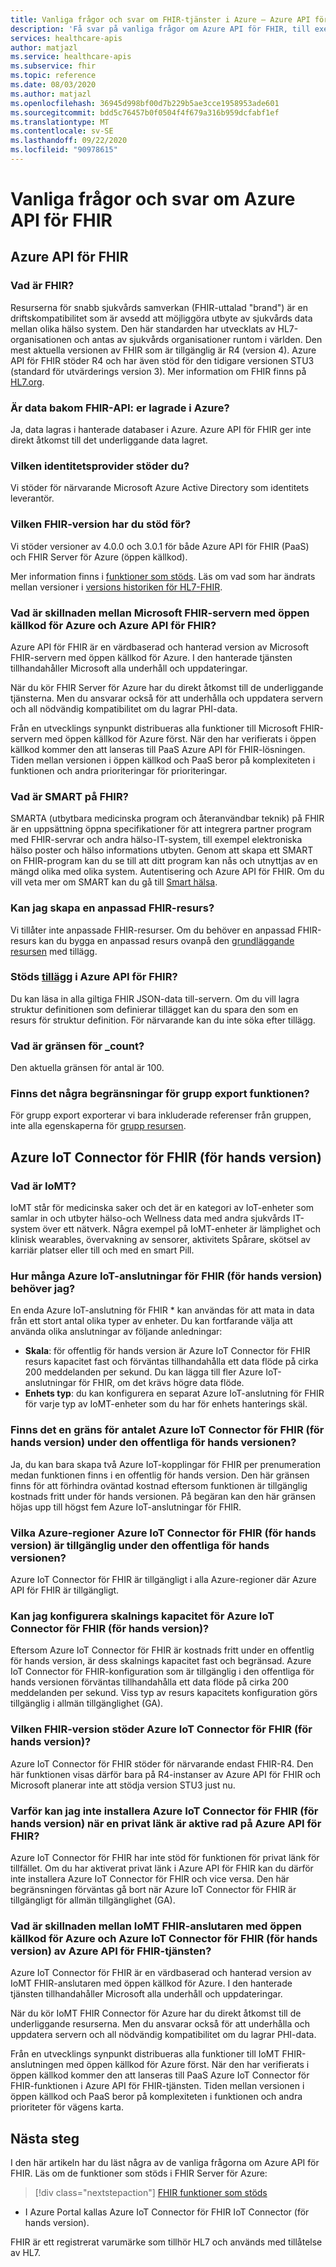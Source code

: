 ```yaml
---
title: Vanliga frågor och svar om FHIR-tjänster i Azure – Azure API för FHIR
description: 'Få svar på vanliga frågor om Azure API för FHIR, till exempel lagrings platsen för data bakom FHIR-API: er och versions stöd.'
services: healthcare-apis
author: matjazl
ms.service: healthcare-apis
ms.subservice: fhir
ms.topic: reference
ms.date: 08/03/2020
ms.author: matjazl
ms.openlocfilehash: 36945d998bf00d7b229b5ae3cce1958953ade601
ms.sourcegitcommit: bdd5c76457b0f0504f4f679a316b959dcfabf1ef
ms.translationtype: MT
ms.contentlocale: sv-SE
ms.lasthandoff: 09/22/2020
ms.locfileid: "90978615"
---
```

# <a name="frequently-asked-questions-about-the-azure-api-for-fhir"></a>Vanliga frågor och svar om Azure API för FHIR

## <a name="azure-api-for-fhir"></a>Azure API för FHIR

### <a name="what-is-fhir"></a>Vad är FHIR?
Resurserna för snabb sjukvårds samverkan (FHIR-uttalad "brand") är en driftskompatibilitet som är avsedd att möjliggöra utbyte av sjukvårds data mellan olika hälso system. Den här standarden har utvecklats av HL7-organisationen och antas av sjukvårds organisationer runtom i världen. Den mest aktuella versionen av FHIR som är tillgänglig är R4 (version 4). Azure API för FHIR stöder R4 och har även stöd för den tidigare versionen STU3 (standard för utvärderings version 3). Mer information om FHIR finns på [HL7.org](http://hl7.org/fhir/summary.html).

### <a name="is-the-data-behind-the-fhir-apis-stored-in-azure"></a>Är data bakom FHIR-API: er lagrade i Azure?

Ja, data lagras i hanterade databaser i Azure. Azure API för FHIR ger inte direkt åtkomst till det underliggande data lagret.

### <a name="what-identity-provider-do-you-support"></a>Vilken identitetsprovider stöder du?

Vi stöder för närvarande Microsoft Azure Active Directory som identitets leverantör.

### <a name="what-fhir-version-do-you-support"></a>Vilken FHIR-version har du stöd för?

Vi stöder versioner av 4.0.0 och 3.0.1 för både Azure API för FHIR (PaaS) och FHIR Server för Azure (öppen källkod).

Mer information finns i [funktioner som stöds](fhir-features-supported.md). Läs om vad som har ändrats mellan versioner i [versions historiken för HL7-FHIR](https://hl7.org/fhir/R4/history.html).

### <a name="whats-the-difference-between-the-open-source-microsoft-fhir-server-for-azure-and-the-azure-api-for-fhir"></a>Vad är skillnaden mellan Microsoft FHIR-servern med öppen källkod för Azure och Azure API för FHIR?

Azure API för FHIR är en värdbaserad och hanterad version av Microsoft FHIR-servern med öppen källkod för Azure. I den hanterade tjänsten tillhandahåller Microsoft alla underhåll och uppdateringar. 

När du kör FHIR Server för Azure har du direkt åtkomst till de underliggande tjänsterna. Men du ansvarar också för att underhålla och uppdatera servern och all nödvändig kompatibilitet om du lagrar PHI-data.

Från en utvecklings synpunkt distribueras alla funktioner till Microsoft FHIR-servern med öppen källkod för Azure först. När den har verifierats i öppen källkod kommer den att lanseras till PaaS Azure API för FHIR-lösningen. Tiden mellan versionen i öppen källkod och PaaS beror på komplexiteten i funktionen och andra prioriteringar för prioriteringar. 

### <a name="what-is-smart-on-fhir"></a>Vad är SMART på FHIR?

SMARTA (utbytbara medicinska program och återanvändbar teknik) på FHIR är en uppsättning öppna specifikationer för att integrera partner program med FHIR-servrar och andra hälso-IT-system, till exempel elektroniska hälso poster och hälso informations utbyten. Genom att skapa ett SMART on FHIR-program kan du se till att ditt program kan nås och utnyttjas av en mängd olika med olika system.
Autentisering och Azure API för FHIR. Om du vill veta mer om SMART kan du gå till [Smart hälsa](https://smarthealthit.org/).

### <a name="can-i-create-a-custom-fhir-resource"></a>Kan jag skapa en anpassad FHIR-resurs?

Vi tillåter inte anpassade FHIR-resurser. Om du behöver en anpassad FHIR-resurs kan du bygga en anpassad resurs ovanpå den [grundläggande resursen](http://www.hl7.org/fhir/basic.html) med tillägg. 

### <a name="are-extensions-supported-on-azure-api-for-fhir"></a>Stöds [tillägg](https://www.hl7.org/fhir/extensibility.html) i Azure API för FHIR?

Du kan läsa in alla giltiga FHIR JSON-data till-servern. Om du vill lagra struktur definitionen som definierar tillägget kan du spara den som en resurs för struktur definition. För närvarande kan du inte söka efter tillägg.

### <a name="what-is-the-limit-on-_count"></a>Vad är gränsen för _count?

Den aktuella gränsen för antal är 100.

### <a name="are-there-any-limitations-on-the-group-export-functionality"></a>Finns det några begränsningar för grupp export funktionen?

För grupp export exporterar vi bara inkluderade referenser från gruppen, inte alla egenskaperna för [grupp resursen](https://www.hl7.org/fhir/group.html).


## <a name="azure-iot-connector-for-fhir-preview"></a>Azure IoT Connector för FHIR (för hands version)

### <a name="what-is-iomt"></a>Vad är IoMT?
IoMT står för medicinska saker och det är en kategori av IoT-enheter som samlar in och utbyter hälso-och Wellness data med andra sjukvårds IT-system över ett nätverk. Några exempel på IoMT-enheter är lämplighet och klinisk wearables, övervakning av sensorer, aktivitets Spårare, skötsel av karriär platser eller till och med en smart Pill.

### <a name="how-many-azure-iot-connector-for-fhir-preview-do-i-need"></a>Hur många Azure IoT-anslutningar för FHIR (för hands version) behöver jag?
En enda Azure IoT-anslutning för FHIR * kan användas för att mata in data från ett stort antal olika typer av enheter. Du kan fortfarande välja att använda olika anslutningar av följande anledningar:
- **Skala**: för offentlig för hands version är Azure IoT Connector för FHIR resurs kapacitet fast och förväntas tillhandahålla ett data flöde på cirka 200 meddelanden per sekund. Du kan lägga till fler Azure IoT-anslutningar för FHIR, om det krävs högre data flöde.
- **Enhets typ**: du kan konfigurera en separat Azure IoT-anslutning för FHIR för varje typ av IoMT-enheter som du har för enhets hanterings skäl.

### <a name="is-there-a-limit-on-number-of-azure-iot-connector-for-fhir-preview-during-public-preview"></a>Finns det en gräns för antalet Azure IoT Connector för FHIR (för hands version) under den offentliga för hands versionen?
Ja, du kan bara skapa två Azure IoT-kopplingar för FHIR per prenumeration medan funktionen finns i en offentlig för hands version. Den här gränsen finns för att förhindra oväntad kostnad eftersom funktionen är tillgänglig kostnads fritt under för hands versionen. På begäran kan den här gränsen höjas upp till högst fem Azure IoT-anslutningar för FHIR.

### <a name="what-azure-regions-azure-iot-connector-for-fhir-preview-feature-is-available-during-public-preview"></a>Vilka Azure-regioner Azure IoT Connector för FHIR (för hands version) är tillgänglig under den offentliga för hands versionen?
Azure IoT Connector för FHIR är tillgängligt i alla Azure-regioner där Azure API för FHIR är tillgängligt.

### <a name="can-i-configure-scaling-capacity-for-azure-iot-connector-for-fhir-preview"></a>Kan jag konfigurera skalnings kapacitet för Azure IoT Connector för FHIR (för hands version)?
Eftersom Azure IoT Connector för FHIR är kostnads fritt under en offentlig för hands version, är dess skalnings kapacitet fast och begränsad. Azure IoT Connector för FHIR-konfiguration som är tillgänglig i den offentliga för hands versionen förväntas tillhandahålla ett data flöde på cirka 200 meddelanden per sekund. Viss typ av resurs kapacitets konfiguration görs tillgänglig i allmän tillgänglighet (GA).

### <a name="what-fhir-version-does-azure-iot-connector-for-fhir-preview-support"></a>Vilken FHIR-version stöder Azure IoT Connector för FHIR (för hands version)?
Azure IoT Connector för FHIR stöder för närvarande endast FHIR-R4. Den här funktionen visas därför bara på R4-instanser av Azure API för FHIR och Microsoft planerar inte att stödja version STU3 just nu.

### <a name="why-cant-i-install-azure-iot-connector-for-fhir-preview-when-private-link-is-enabled-on-azure-api-for-fhir"></a>Varför kan jag inte installera Azure IoT Connector för FHIR (för hands version) när en privat länk är aktive rad på Azure API för FHIR?
Azure IoT Connector för FHIR har inte stöd för funktionen för privat länk för tillfället. Om du har aktiverat privat länk i Azure API för FHIR kan du därför inte installera Azure IoT Connector för FHIR och vice versa. Den här begränsningen förväntas gå bort när Azure IoT Connector för FHIR är tillgängligt för allmän tillgänglighet (GA).

### <a name="whats-the-difference-between-the-open-source-iomt-fhir-connector-for-azure-and-azure-iot-connector-for-fhir-preview-feature-of-azure-api-for-fhir-service"></a>Vad är skillnaden mellan IoMT FHIR-anslutaren med öppen källkod för Azure och Azure IoT Connector för FHIR (för hands version) av Azure API för FHIR-tjänsten?
Azure IoT Connector för FHIR är en värdbaserad och hanterad version av IoMT FHIR-anslutaren med öppen källkod för Azure. I den hanterade tjänsten tillhandahåller Microsoft alla underhåll och uppdateringar.

När du kör IoMT FHIR Connector för Azure har du direkt åtkomst till de underliggande resurserna. Men du ansvarar också för att underhålla och uppdatera servern och all nödvändig kompatibilitet om du lagrar PHI-data.

Från en utvecklings synpunkt distribueras alla funktioner till IoMT FHIR-anslutningen med öppen källkod för Azure först. När den har verifierats i öppen källkod kommer den att lanseras till PaaS Azure IoT Connector för FHIR-funktionen i Azure API för FHIR-tjänsten. Tiden mellan versionen i öppen källkod och PaaS beror på komplexiteten i funktionen och andra prioriteter för vägens karta.

## <a name="next-steps"></a>Nästa steg

I den här artikeln har du läst några av de vanliga frågorna om Azure API för FHIR. Läs om de funktioner som stöds i FHIR Server för Azure:
 
>[!div class="nextstepaction"]
>[FHIR funktioner som stöds](fhir-features-supported.md)

* I Azure Portal kallas Azure IoT Connector för FHIR IoT Connector (för hands version).

FHIR är ett registrerat varumärke som tillhör HL7 och används med tillåtelse av HL7.